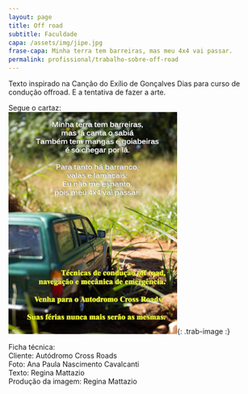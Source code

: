 ```yaml
---
layout: page
title: Off road
subtitle: Faculdade
capa: /assets/img/jipe.jpg
frase-capa: Minha terra tem barreiras, mas meu 4x4 vai passar.
permalink: profissional/trabalho-sobre-off-road
---
```


Texto inspirado na Canção do Exílio de Gonçalves Dias para curso de condução offroad. E a tentativa de fazer a arte.

Segue o cartaz:  
![cartaz com a foto de um suv verde no meio de uma estrada de chão batido e os textos 'Minha terra tem barreiras, mas lá canta o sabiá também tem mangas e goiabeiras é só chegar por lá. Para tanto há barranco, valas e lamaçais. Eu não me espanto, pois meu 4x4 vai passar' 'técnicas de condução offroad, navegação e mecânica de emergência. Venha para o autodromo Cross Roads. Suas férias nunca mais serão as mesmas.'](/assets/img/offroad.png){: .trab-image :}

Ficha técnica:  
Cliente: Autódromo Cross Roads  
Foto: Ana Paula Nascimento Cavalcanti  
Texto: Regina Mattazio  
Produção da imagem: Regina Mattazio

